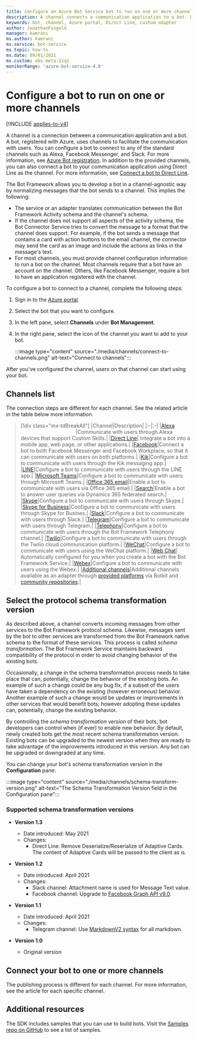 ```yaml
---
title: Configure an Azure Bot Service bot to run on one or more channels
description: A channel connects a communication application to a bot. Learn how to configure a bot to run a channel using the Azure portal, Direct Line, or a custom adapter.
keywords: bot, channel, Azure portal, Direct Line, custom adapter
author: JonathanFingold
manager: kamrani
ms.author: kamrani
ms.service: bot-service
ms.topic: how-to
ms.date: 09/01/2021
ms.custom: abs-meta-21q1
monikerRange: 'azure-bot-service-4.0'
---
```


# Configure a bot to run on one or more channels

[!INCLUDE [applies-to-v4](includes/applies-to-v4-current.md)]

A channel is a connection between a communication application and a bot. A bot, registered with Azure, uses channels to facilitate the communication with users. You can configure a bot to connect to any of the standard channels such as Alexa, Facebook Messenger, and Slack. For more information, see [Azure Bot registration](bot-service-quickstart-registration.md). In addition to the provided channels, you can also connect a bot to your communication application using Direct Line as the channel. For more information, see [Connect a bot to Direct Line](bot-service-channel-connect-directline.md).

The Bot Framework allows you to develop a bot in a channel-agnostic way by normalizing messages that the bot sends to a channel. This implies the following:

- The service or an adapter translates communication between the Bot Framework Activity schema and the channel's schema.
- If the channel does not support all aspects of the activity schema, the Bot Connector Service tries to convert the message to a format that the channel does support. For example, if the bot sends a message that contains a card with action buttons to the email channel, the connector may send the card as an image and include the actions as links in the message's text.
- For most channels, you must provide channel configuration information to run a bot on the channel. Most channels require that a bot have an account on the channel. Others, like Facebook Messenger, require a bot to have an application registered with the channel.

To configure a bot to connect to a channel, complete the following steps:

1. Sign in to the [Azure portal](https://portal.azure.com).
1. Select the bot that you want to configure.
1. In the left pane, select **Channels** under **Bot Management**.
1. In the right pane, select the icon of the channel you want to add to your bot.

    :::image type="content" source="./media/channels/connect-to-channels.png" alt-text="Connect to channels":::

After you've configured the channel, users on that channel can start using your bot.

## Channels list

The connection steps are different for each channel. See the related article in the table below more information.

> [!div class="mx-tdBreakAll"]
> |Channel|Description|
> |:-|:-|
> |[Alexa](bot-service-channel-connect-alexa.md) <img width="150px"/>|Communicate with users through Alexa devices that support Custom Skills.|
> |[Direct Line](bot-service-channel-directline.md)| Integrate a bot into a mobile app, web page, or other applications.|
> |[Facebook](bot-service-channel-connect-facebook.md)|Connect a bot to both Facebook Messenger and Facebook Workplace, so that it can communicate with users on both platforms.|
> |[Kik](bot-service-channel-connect-groupMe.md)|Configure a bot to communicate with users through the Kik messaging app.|
> |[LINE](bot-service-channel-connect-line.md)|Configure a bot to communicate with users through the LINE app.|
> |[Microsoft Teams](channel-connect-teams.md)|Configure a bot to communicate with users through Microsoft Teams.|
> |[Office 365 email](bot-service-channel-connect-email.md)|Enable a bot to communicate with users via Office 365 email.|
> |[Search](bot-service-channel-connect-search.md)|Enable a bot to answer user queries via Dynamics 365 federated search.|
> |[Skype](bot-service-channel-connect-skype.md)|Configure a bot to communicate with users through Skype.|
> |[Skype for Business](bot-service-channel-connect-skypeforbusiness.md)|Configure a bot to communicate with users through Skype for Busines.|
> |[Slack](bot-service-channel-connect-slack.md)|Configure a bot to communicate with users through Slack.|
> |[Telegram](bot-service-channel-connect-telegram.md)|Configure a bot to communicate with users through Telegram.|
> |[Telephony](bot-service-channel-connect-telephony.md)|Configure a bot to communicate with users through the Bot Framework Telephony channel.|
> |[Twilio](bot-service-channel-connect-twilio.md)|Configure a bot to communicate with users through the Twilio cloud communication platform.|
> |[WeChat](bot-service-channel-connect-wechat.md)|Configure a bot to communicate with users using the WeChat platform.|
> |[Web Chat](bot-service-channel-connect-webchat.md)| Automatically configured for you when you create a bot with the Bot Framework Service.|
> |[Webex](bot-service-adapter-connect-webex.md)|Configure a bot to communicate with users using the Webex.|
> |[Additional channels](bot-service-channel-additional-channels.md)|Additional channels available as an adapter through [provided platforms](https://botkit.ai/docs/v4/platforms/) via Botkit and [community repositories](https://botkit.ai/docs/v4/platforms/).|

## Select the protocol schema transformation version

As described above, a channel converts incoming messages from other services to the Bot Framework protocol schema. Likewise, messages sent by the bot to other services are transformed from the Bot Framework native schema to the format of these services. This process is called _schema transformation_. The Bot Framework Service maintains backward compatibility of the protocol in order to avoid changing behavior of the existing bots.

Occasionally, a change in the schema transformation process needs to take place that can, potentially, change the behavior of the existing bots. An example of such a change could be any bug fix, if a subset of the users have taken a dependency on the existing (however erroneous) behavior. Another example of such a change would be updates or improvements in other services that would benefit bots; however adopting these updates can, potentially, change the existing behavior.

By controlling the _schema transformation version_ of their bots, bot developers can control when (if ever) to enable new behavior. By default, newly created bots get the most recent schema transformation version. Existing bots can be upgraded to the newest version when they are ready to take advantage of the improvements introduced in this version. Any bot can be upgraded or downgraded at any time.

You can change your bot's schema transformation version in the **Configuration** pane:

:::image type="content" source="./media/channels/schema-transform-version.png" alt-text="The Schema Transformation Version field in the Configuration pane":::

### Supported schema transformation versions

- **Version 1.3**
  - Date introduced: May 2021
  - Changes:
    - Direct Line: Remove Deserialize/Reserialize of Adaptive Cards. The content of Adaptive Cards will be passed to the client as is.

- **Version 1.2**
  - Date introduced: April 2021
  - Changes:
    - Slack channel: Attachment name is used for Message Text value.
    - Facebook channel: Upgrade to [Facebook Graph API v9.0](https://developers.facebook.com/docs/graph-api/changelog/version9.0/).

- **Version 1.1**
  - Date introduced: April 2021
  - Changes:
    - Telegram channel: Use [MarkdownV2 syntax](https://core.telegram.org/bots/api#markdownv2-style) for all markdown.

- **Version 1.0**
  - Original version

## Connect your bot to one or more channels

The publishing process is different for each channel. For more information, see the article for each specific channel.

## Additional resources

The SDK includes samples that you can use to build bots. Visit the [Samples repo on GitHub](https://github.com/Microsoft/BotBuilder-samples) to see a list of samples.
